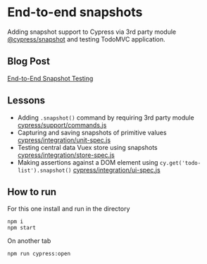 # End-to-end snapshots

Adding snapshot support to Cypress via 3rd party module [@cypress/snapshot](https://github.com/cypress-io/snapshot) and testing TodoMVC application.

## Blog Post

[End-to-End Snapshot Testing](https://www.cypress.io/blog/2018/01/16/end-to-end-snapshot-testing/)

## Lessons

- Adding `.snapshot()` command by requiring 3rd party module [cypress/support/commands.js](cypress/support/commands.js)
- Capturing and saving snapshots of primitive values [cypress/integration/unit-spec.js](cypress/integration/unit-spec.js)
- Testing central data Vuex store using snapshots [cypress/integration/store-spec.js](cypress/integration/store-spec.js)
- Making assertions against a DOM element using `cy.get('todo-list').snapshot()` [cypress/integration/ui-spec.js](cypress/integration/ui-spec.js)

## How to run

For this one install and run in the directory

```
npm i
npm start
```

On another tab

```
npm run cypress:open
```
